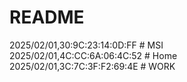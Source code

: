 # README


2025/02/01,30:9C:23:14:0D:FF # MSI   
2025/02/01,4C:CC:6A:06:4C:52 # Home   
2025/02/01,3C:7C:3F:F2:69:4E # WORK
